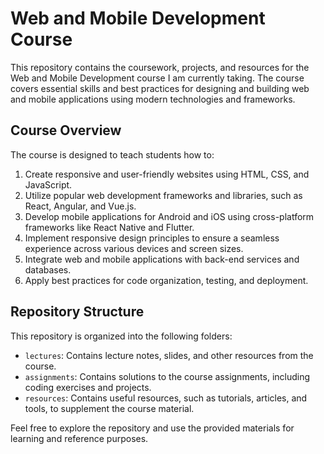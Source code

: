 # Web and Mobile Development Course

This repository contains the coursework, projects, and resources for the Web and Mobile Development course I am currently taking. The course covers essential skills and best practices for designing and building web and mobile applications using modern technologies and frameworks.

## Course Overview

The course is designed to teach students how to:

1. Create responsive and user-friendly websites using HTML, CSS, and JavaScript.
2. Utilize popular web development frameworks and libraries, such as React, Angular, and Vue.js.
3. Develop mobile applications for Android and iOS using cross-platform frameworks like React Native and Flutter.
4. Implement responsive design principles to ensure a seamless experience across various devices and screen sizes.
5. Integrate web and mobile applications with back-end services and databases.
6. Apply best practices for code organization, testing, and deployment.

## Repository Structure

This repository is organized into the following folders:

- `lectures`: Contains lecture notes, slides, and other resources from the course.
- `assignments`: Contains solutions to the course assignments, including coding exercises and projects.
- `resources`: Contains useful resources, such as tutorials, articles, and tools, to supplement the course material.

Feel free to explore the repository and use the provided materials for learning and reference purposes.

